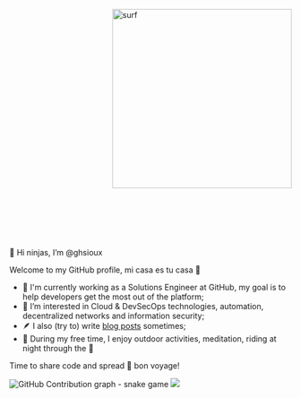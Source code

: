 <a href="https://octodex.github.com/"><img src="https://octodex.github.com/images/surftocat.png" width="320" height="320" alt="surf" align="right"> </a></div>
<div style="padding-top: 50%; margin-top: 10em;">
  
</br></br>
👋 Hi ninjas, I’m @ghsioux
</br>

Welcome to my GitHub profile, mi casa es tu casa  👻
- 👾 I'm currently working as a Solutions Engineer at GitHub, my goal is to help developers get the most out of the platform;
- 👀 I’m interested in Cloud & DevSecOps technologies, automation, decentralized networks and information security;
- 🪶 I also (try to) write [blog posts](https://ghsioux.github.io/) sometimes;
- 🌱 During my free time, I enjoy outdoor activities, meditation, riding at night through the 🌃

Time to share code and spread 💜 bon voyage!

![GitHub Contribution graph - snake game](https://raw.githubusercontent.com/ghsioux/generate-snake-animation/output/github-contribution-grid-snake.svg)
<img src="[./controllers_brief.svg](https://raw.githubusercontent.com/ghsioux/ghsioux/output/github-contribution-grid-snake.svg)">

</div>
<!---
ghsioux/ghsioux is a ✨ special ✨ repository because its `README.md` (this file) appears on your GitHub profile.
You can click the Preview link to take a look at your changes.
--->
